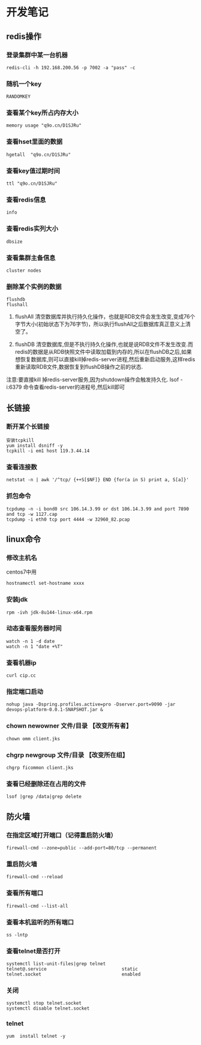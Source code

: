 # 开发笔记
## redis操作
### 登录集群中某一台机器
```
redis-cli -h 192.168.200.56 -p 7002 -a "pass" -c
```
### 随机一个key
```
RANDOMKEY
```
### 查看某个key所占内存大小
```
memory usage "q9o.cn/D1SJRu"
```
### 查看hset里面的数据
```
hgetall  "q9o.cn/D1SJRu" 
```
### 查看key值过期时间
```
ttl "q9o.cn/D1SJRu"
```
### 查看redis信息
```
info
```
### 查看redis实列大小
```
dbsize
```
### 查看集群主备信息
```
cluster nodes
```
### 删除某个实例的数据
```
flushdb
flushall
```
1. flushAll 清空数据库并执行持久化操作，也就是RDB文件会发生改变,变成76个字节大小(初始状态下为76字节)，所以执行flushAll之后数据库真正意义上清空了。

2. flushDB 清空数据库,但是不执行持久化操作,也就是说RDB文件不发生改变.而redis的数据是从RDB快照文件中读取加载到内存的,所以在flushDB之后,如果想恢复数据库,则可以直接kill掉redis-server进程,然后重新启动服务,这样redis重新读取RDB文件,数据恢复到flushDB操作之前的状态.
<p>
注意:要直接kill 掉redis-server服务,因为shutdown操作会触发持久化.
lsof -i:6379 命令查看redis-server的进程号,然后kill即可
</p>

## 长链接
### 断开某个长链接
```
安装tcpkill
yum install dsniff -y
tcpkill -i em1 host 119.3.44.14
```
### 查看连接数
```
netstat -n | awk '/^tcp/ {++S[$NF]} END {for(a in S) print a, S[a]}'
```
### 抓包命令
```
tcpdump -n -i bond0 src 106.14.3.99 or dst 106.14.3.99 and port 7890 and tcp -w 1127.cap
tcpdump -i eth0 tcp port 4444 -w 32960_82.pcap
```
## linux命令
### 修改主机名
centos7中用
```
hostnamectl set-hostname xxxx
```
### 安装jdk
```
rpm -ivh jdk-8u144-linux-x64.rpm
```
### 动态查看服务器时间
```
watch -n 1 -d date
watch -n 1 "date +%T"
```
### 查看机器ip
```
curl cip.cc
```
### 指定端口启动
```
nohup java -Dspring.profiles.active=pro -Dserver.port=9090 -jar devops-platform-0.0.1-SNAPSHOT.jar &
```
### chown newowner 文件/目录 【改变所有者】
```
chown omm client.jks
```
### chgrp newgroup 文件/目录 【改变所在组】
```
chgrp ficommon client.jks
```
### 查看已经删除还在占用的文件
```
lsof |grep /data|grep delete
```
## 防火墙
### 在指定区域打开端口（记得重启防火墙）
```
firewall-cmd --zone=public --add-port=80/tcp --permanent
```
### 重启防火墙
```
firewall-cmd --reload
```
### 查看所有端口
```
firewall-cmd --list-all
```
### 查看本机监听的所有端口
```
ss -lntp
```
### 查看telnet是否打开
```
systemctl list-unit-files|grep telnet
telnet@.service                            static         
telnet.socket                              enabled
```
### 关闭
```
systemctl stop telnet.socket
systemctl disable telnet.socket
```
### telnet
```
yum  install telnet -y
```
